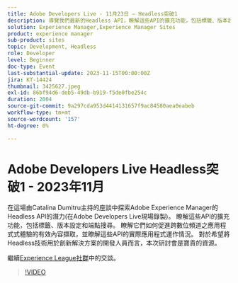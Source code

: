 ```yaml
---
title: Adobe Developers Live - 11月23日 — Headless突破1
description: 導覽我們最新的Headless API，瞭解這些API的擴充功能，包括標籤、版本設定和端點搜尋。 瞭解它們如何促進跨數位頻道之應用程式式體驗的有效內容擷取，並瞭解這些API的實際應用程式運作情況。 對於希望將Headless技術用於創新解決方案的開發人員而言，本次研討會是寶貴的資源。
solution: Experience Manager,Experience Manager Sites
product: experience manager
sub-product: sites
topic: Development, Headless
role: Developer
level: Beginner
doc-type: Event
last-substantial-update: 2023-11-15T00:00:00Z
jira: KT-14424
thumbnail: 3425627.jpeg
exl-id: 86bf94d6-deb5-49db-b919-f5de0fbe254c
duration: 2004
source-git-commit: 9a297cda953d4414131657f9ac84580aea0eabeb
workflow-type: tm+mt
source-wordcount: '157'
ht-degree: 0%

---
```


# Adobe Developers Live Headless突破1 - 2023年11月

在這場由Catalina Dumitru主持的座談中探索Adobe Experience Manager的Headless API的潛力(在Adobe Developers Live現場錄製)。 瞭解這些API的擴充功能，包括標籤、版本設定和端點搜尋。 瞭解它們如何促進跨數位頻道之應用程式式體驗的有效內容擷取，並瞭解這些API的實際應用程式運作情況。 對於希望將Headless技術用於創新解決方案的開發人員而言，本次研討會是寶貴的資源。

繼續[Experience League社群](https://adobe.ly/3rJfZcN)中的交談。

>[!VIDEO](https://video.tv.adobe.com/v/3425627/?learn=on)

